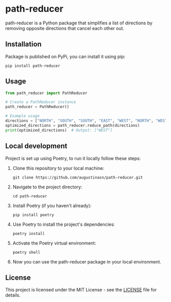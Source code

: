 # path-reducer

path-reducer is a Python package that simplifies a list of directions by removing opposite directions that cancel each other out.

## Installation

Package is published on PyPi, you can install it using pip:

```
pip install path-reducer
```

## Usage

```python
from path_reducer import PathReducer

# Create a PathReducer instance
path_reducer = PathReducer()

# Example usage
directions = ["NORTH", "SOUTH", "SOUTH", "EAST", "WEST", "NORTH", "WEST"]
optimized_directions = path_reducer.reduce_path(directions)
print(optimized_directions)  # Output: ["WEST"]
```

## Local development

Project is set up using Poetry, to run it locally follow these steps:

1. Clone this repository to your local machine:

    ```
    git clone https://github.com/augustinasn/path-reducer.git
    ```

2. Navigate to the project directory:

    ```
    cd path-reducer
    ```

3. Install Poetry (if you haven't already):

    ```
    pip install poetry
    ```

4. Use Poetry to install the project's dependencies:

    ```
    poetry install
    ```

5. Activate the Poetry virtual environment:

    ```
    poetry shell
    ```

6. Now you can use the path-reducer package in your local environment.

## License

This project is licensed under the MIT License - see the [LICENSE](LICENCE) file for details.